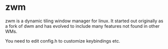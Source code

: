 # zwm

zwm is a dynamic tiling window manager for linux. It started out originally as a 
fork of dwm and has evolved to include many features not found in other WMs. 

You need to edit config.h to customize keybindings etc.
